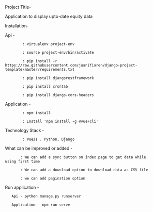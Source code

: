Project Title-
   
   Application to display upto-date equity data
   
   
   
Installation-

  Api - 
   
            : virtualenv project-env
            
            : source project-env/bin/activate
            
            : pip install -r https://raw.githubusercontent.com/juanifioren/django-project-template/master/requirements.txt
            
            : pip install djangorestframework
            
            : pip install crontab
            
            : pip install django-cors-headers
            
       
            
   
   Application -
                
            : npm install

            : Install 'npm install -g @vue/cli'
            
            
            
 
 Technology Stack - 
 
            : VueJs , Python, Django
            
 What can be improved or added -
 
           : We can add a sync button on index page to get data while using first time
           
           : We can add a download option to download data as CSV file
           
           : we can add pagination option 
           
 Run application - 
 
       Api - python manage.py runserver
       
       Application - npm run serve
            
   
            
 
            
                
